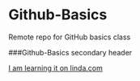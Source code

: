 Github-Basics
=============

Remote repo for GitHub basics class

###Github-Basics secondary header

[I am learning it on linda.com](http://www.lynda.com)
